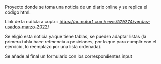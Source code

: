 Proyecto donde se toma una noticia de un diario online y se replica el código html.

Link de la noticia a copiar: https://ar.motor1.com/news/579274/ventas-usados-marzo-2022/


Se eligió esta noticia ya que tiene tablas, se pueden adaptar listas (la primera tabla hace referencia a posiciones, por lo que para cumplir con el ejercicio, lo reemplazo por una lista ordenada).

Se añade al final un formulario con los correspondientes input

